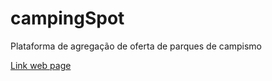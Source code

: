 # campingSpot
Plataforma de agregação de oferta de parques de campismo

[Link web page](https://www.campingspot.cf/code/)
